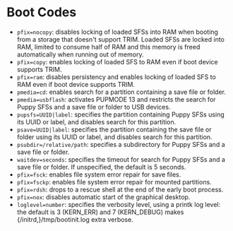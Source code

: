 # Boot Codes

* `pfix=nocopy`: disables locking of loaded SFSs into RAM when booting from a storage that doesn't support TRIM. Loaded SFSs are locked into RAM, limited to consume half of RAM and this memory is freed automatically when running out of memory.
* `pfix=copy`: enables locking of loaded SFS to RAM even if boot device supports TRIM.
* `pfix=ram`: disables persistency and enables locking of loaded SFS to RAM even if boot device supports TRIM.
* `pmedia=cd`: enables search for a partition containing a save file or folder.
* `pmedia=usbflash`: activates PUPMODE 13 and restricts the search for Puppy SFSs and a save file or folder to USB devices.
* `pupsfs=UUID|label`: specifies the partition containing Puppy SFSs using its UUID or label, and disables search for this partition.
* `psave=UUID|label`: specifies the partition containing the save file or folder using its UUID or label, and disables search for this partition.
* `psubdir=/relative/path`: specifies a subdirectory for Puppy SFSs and a save file or folder.
* `waitdev=seconds`: specifies the timeout for search for Puppy SFSs and a save file or folder. If unspecified, the default is 5 seconds.
* `pfix=fsck`: enables file system error repair for save files.
* `pfix=fsckp`: enables file system error repair for mounted partitions.
* `pfix=rdsh`: drops to a rescue shell at the end of the early boot process.
* `pfix=nox`: disables automatic start of the graphical desktop.
* `loglevel=number`: specifies the verbosity level, using a printk log level: the default is 3 (KERN_ERR) and 7 (KERN_DEBUG) makes {/initrd,}/tmp/bootinit.log extra verbose.
